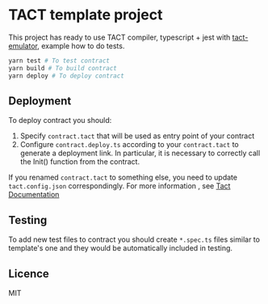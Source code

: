 # TACT template project

This project has ready to use TACT compiler, typescript + jest with [tact-emulator](https://github.com/tact-lang/tact-emulator), example how to do tests.

```bash
yarn test # To test contract
yarn build # To build contract
yarn deploy # To deploy contract
```
## Deployment

To deploy contract you should:

1) Specify `contract.tact` that will be used as entry point of your contract
2) Configure `contract.deploy.ts` according to your `contract.tact` to generate a deployment link. In particular, it is necessary to correctly call the Init() function from the contract.

If you renamed `contract.tact` to something else, you need to update `tact.config.json` correspondingly. For more information , see [Tact Documentation](https://docs.tact-lang.org/language/guides/config)
## Testing

To add new test files to contract you should create `*.spec.ts` files similar to template's one and they would be automatically included in testing.

## Licence

MIT
